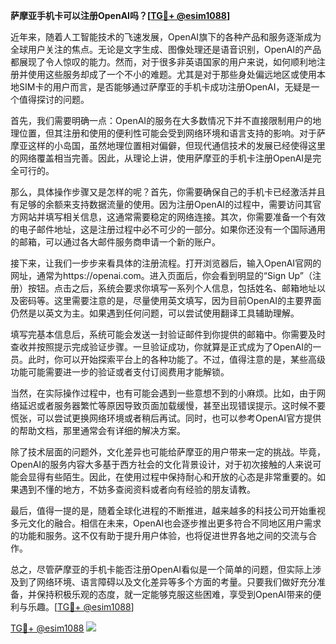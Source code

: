 **萨摩亚手机卡可以注册OpenAI吗？[[TG💪+ @esim1088](https://t.me/s/esim1088)]**

近年来，随着人工智能技术的飞速发展，OpenAI旗下的各种产品和服务逐渐成为全球用户关注的焦点。无论是文字生成、图像处理还是语音识别，OpenAI的产品都展现了令人惊叹的能力。然而，对于很多非英语国家的用户来说，如何顺利地注册并使用这些服务却成了一个不小的难题。尤其是对于那些身处偏远地区或使用本地SIM卡的用户而言，是否能够通过萨摩亚的手机卡成功注册OpenAI，无疑是一个值得探讨的问题。

首先，我们需要明确一点：OpenAI的服务在大多数情况下并不直接限制用户的地理位置，但其注册和使用的便利性可能会受到网络环境和语言支持的影响。对于萨摩亚这样的小岛国，虽然地理位置相对偏僻，但现代通信技术的发展已经使得这里的网络覆盖相当完善。因此，从理论上讲，使用萨摩亚的手机卡注册OpenAI是完全可行的。

那么，具体操作步骤又是怎样的呢？首先，你需要确保自己的手机卡已经激活并且有足够的余额来支持数据流量的使用。因为注册OpenAI的过程中，需要访问其官方网站并填写相关信息，这通常需要稳定的网络连接。其次，你需要准备一个有效的电子邮件地址，这是注册过程中必不可少的一部分。如果你还没有一个国际通用的邮箱，可以通过各大邮件服务商申请一个新的账户。

接下来，让我们一步步来看具体的注册流程。打开浏览器后，输入OpenAI官网的网址，通常为https://openai.com。进入页面后，你会看到明显的“Sign Up”（注册）按钮。点击之后，系统会要求你填写一系列个人信息，包括姓名、邮箱地址以及密码等。这里需要注意的是，尽量使用英文填写，因为目前OpenAI的主要界面仍然是以英文为主。如果遇到任何问题，可以尝试使用翻译工具辅助理解。

填写完基本信息后，系统可能会发送一封验证邮件到你提供的邮箱中。你需要及时查收并按照提示完成验证步骤。一旦验证成功，你就算是正式成为了OpenAI的一员。此时，你可以开始探索平台上的各种功能了。不过，值得注意的是，某些高级功能可能需要进一步的验证或者支付订阅费用才能解锁。

当然，在实际操作过程中，也有可能会遇到一些意想不到的小麻烦。比如，由于网络延迟或者服务器繁忙等原因导致页面加载缓慢，甚至出现错误提示。这时候不要慌张，可以尝试更换网络环境或者稍后再试。同时，也可以参考OpenAI官方提供的帮助文档，那里通常会有详细的解决方案。

除了技术层面的问题外，文化差异也可能给萨摩亚的用户带来一定的挑战。毕竟，OpenAI的服务内容大多基于西方社会的文化背景设计，对于初次接触的人来说可能会显得有些陌生。因此，在使用过程中保持耐心和开放的心态是非常重要的。如果遇到不懂的地方，不妨多查阅资料或者向有经验的朋友请教。

最后，值得一提的是，随着全球化进程的不断推进，越来越多的科技公司开始重视多元文化的融合。相信在未来，OpenAI也会逐步推出更多符合不同地区用户需求的功能和服务。这不仅有助于提升用户体验，也将促进世界各地之间的交流与合作。

总之，尽管萨摩亚的手机卡能否注册OpenAI看似是一个简单的问题，但实际上涉及到了网络环境、语言障碍以及文化差异等多个方面的考量。只要我们做好充分准备，并保持积极乐观的态度，就一定能够克服这些困难，享受到OpenAI带来的便利与乐趣。[[TG💪+ @esim1088](https://t.me/s/esim1088)]

[TG💪+ @esim1088](https://t.me/s/esim1088) ![](https://i.postimg.cc/4NQfJmqS/Snipaste-2025-05-13-00-14-12.png)